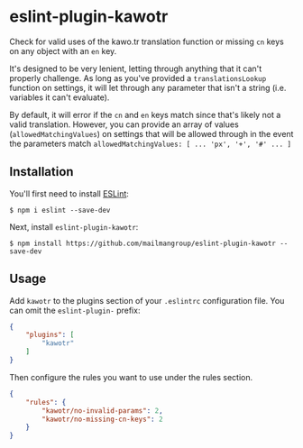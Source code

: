 # eslint-plugin-kawotr

Check for valid uses of the kawo.tr translation function or missing `cn` keys on any object with an `en` key.

It's designed to be very lenient, letting through anything that it can't properly challenge. As long as you've
provided a `translationsLookup` function on settings, it will let through any parameter that isn't a string (i.e. variables it can't evaluate).

By default, it will error if the `cn` and `en` keys match since that's likely not a valid translation.
However, you can provide an array of values (`allowedMatchingValues`) on settings that will be allowed 
through in the event the parameters match `allowedMatchingValues: [ ... 'px', '+', '#' ... ]`

## Installation

You'll first need to install [ESLint](http://eslint.org):

```
$ npm i eslint --save-dev
```

Next, install `eslint-plugin-kawotr`:

```
$ npm install https://github.com/mailmangroup/eslint-plugin-kawotr --save-dev
```

## Usage

Add `kawotr` to the plugins section of your `.eslintrc` configuration file. You can omit the `eslint-plugin-` prefix:

```json
{
    "plugins": [
        "kawotr"
    ]
}
```


Then configure the rules you want to use under the rules section.

```json
{
    "rules": {
        "kawotr/no-invalid-params": 2,
        "kawotr/no-missing-cn-keys": 2
    }
}
```



